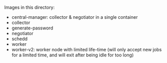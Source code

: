 Images in this directory:
* central-manager: collector & negotiator in a single container
* collector
* generate-password
* negotiator
* schedd
* worker
* worker-v2: worker node with limited life-time (will only accept new jobs for a limited time, and will exit after being idle for too long)
